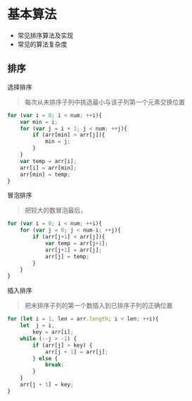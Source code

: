 基本算法
===

* 常见排序算法及实现
* 常见的算法复杂度

## 排序
选择排序
> 每次从未排序子列中挑选最小与该子列第一个元素交换位置
```js
for (var i = 0; i < num; ++i){
    var min = i;
    for (var j = i + 1; j < num; ++j){
        if (arr[min] > arr[j]){
            min = j;
        }
    }
    var temp = arr[i];
    arr[i] = arr[min];
    arr[min] = temp;
}
```

冒泡排序
> 把较大的数冒泡最后，
```js
for (var i = 0; i < num; ++i){
    for (var j = 0; j < num-i; ++j){
        if (arr[j+1] < arr[j]){
            var temp = arr[j+1];
            arr[j+1] = arr[j];
            arr[j] = temp;
        }
    }
}
```
插入排序
> 把未排序子列的第一个数插入到已排序子列的正确位置
```js
for (let i = 1, len = arr.length; i < len; ++i){
    let  j = i,
        key = arr[i];
    while (--j > -1) {
        if (arr[j] > key) {
            arr[j + 1] = arr[j];
        } else {
            break;
        }
    }
    arr[j + 1] = key;
}

```